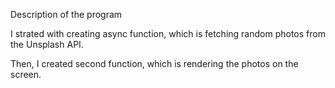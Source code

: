 Description of the program

I strated with creating async function, which is fetching random photos from the Unsplash API.

Then, I created second function, which is rendering the photos on the screen.
